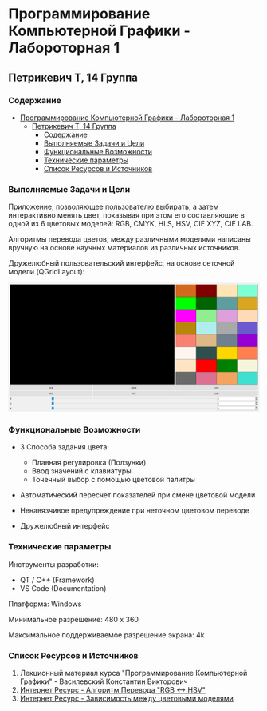 # Программирование Компьютерной Графики - Лабороторная 1

## Петрикевич Т, 14 Группа

### Содержание

- [Программирование Компьютерной Графики - Лабороторная 1](#программирование-компьютерной-графики---лабороторная-1)
  - [Петрикевич Т, 14 Группа](#петрикевич-т-14-группа)
    - [Содержание](#содержание)
    - [Выполняемые Задачи и Цели](#выполняемые-задачи-и-цели)
    - [Функциональные Возможности](#функциональные-возможности)
    - [Технические параметры](#технические-параметры)
    - [Список Ресурсов и Источников](#список-ресурсов-и-источников)

### Выполняемые Задачи и Цели

Приложение, позволяющее пользователю выбирать, а
затем интерактивно менять цвет, показывая при этом его составляющие в одной из
6 цветовых моделей: RGB, CMYK, HLS, HSV, CIE XYZ, CIE LAB.

Алгоритмы перевода цветов, между различными моделями написаны вручную на основе научных
материалов из различных источников.

Дружелюбный пользовательский интерфейс, на основе сеточной модели (QGridLayout):

![Снимок Экрана](UI_Screen.png)

### Функциональные Возможности

- 3 Способа задания цвета:
  - Плавная регулировка (Ползунки)
  - Ввод значений с клавиатуры
  - Точечный выбор с помощью цветовой палитры

- Автоматический пересчет показателей при смене цветовой модели
- Ненавязчивое предупреждение при неточном цветовом переводе
- Дружелюбный интерфейс

### Технические параметры

Инструменты разработки:

- QT / C++ (Framework)
- VS Code (Documentation)

Платформа: Windows

Минимальное разрешение: 480 x 360

Максимальное поддерживаемое разрешение экрана: 4k

### Список Ресурсов и Источников

1. Лекционный материал курса "Программирование Компьютерной Графики" - Василевский Константин Викторович
2. [Интернет Ресурс - Алгоритм Перевода "RGB <-> HSV"](https://www.had2know.org/technology/hsv-rgb-conversion-formula-calculator.html#:~:text=Converting%20RGB%20to%20HSV&text=H%20%3D%20360%20-%20cos-1,cosine%20is%20calculated%20in%20degrees)
3. [Интернет Ресурс - Зависимость между цветовыми моделями](https://stackoverflow.com/questions/39118528/rgb-to-hsl-conversion)
